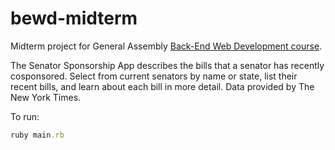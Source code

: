 bewd-midterm
============

Midterm project for General Assembly [Back-End Web Development course](https://generalassemb.ly/education/back-end-web-development).

The Senator Sponsorship App describes the bills that a senator has recently cosponsored. Select from current senators by name or state, list their recent bills, and learn about each bill in more detail. Data provided by The New York Times.

To run:

```ruby
ruby main.rb
```
